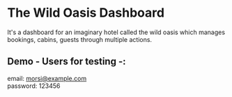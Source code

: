 # The Wild Oasis Dashboard

It's a dashboard for an imaginary hotel called the wild oasis which manages bookings, cabins, guests through multiple actions.

## Demo - Users for testing -:

email: morsi@example.com <br>
password: 123456
